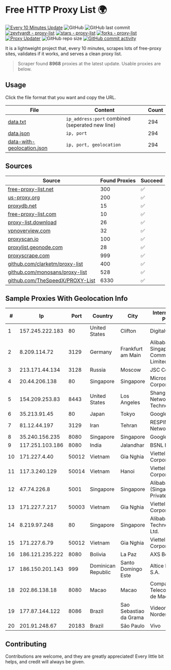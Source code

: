 
# Free HTTP Proxy List 🌍

[![Every 10 Minutes Update](https://github.com/mertguvencli/http-proxy-list/actions/workflows/main.yml/badge.svg?branch=main)](https://github.com/mertguvencli/http-proxy-list/actions/workflows/main.yml)
![GitHub](https://img.shields.io/github/license/mertguvencli/http-proxy-list)
![GitHub last commit](https://img.shields.io/github/last-commit/mertguvencli/http-proxy-list)
[![zevtyardt - proxy-list](https://img.shields.io/static/v1?label=zevtyardt&message=proxy-list&color=blue&logo=github)](https://github.com/zevtyardt/proxy-list "Go to GitHub repo")
[![stars - proxy-list](https://img.shields.io/github/stars/zevtyardt/proxy-list?style=social)](https://github.com/zevtyardt/proxy-list)
[![forks - proxy-list](https://img.shields.io/github/forks/zevtyardt/proxy-list?style=social)](https://github.com/zevtyardt/proxy-list)
[![Proxy Updater](https://github.com/zevtyardt/proxy-list/workflows/Proxy%20Updater/badge.svg)](https://github.com/zevtyardt/proxy-list/actions?query=workflow:"Proxy+Updater")
![GitHub repo size](https://img.shields.io/github/repo-size/zevtyardt/proxy-list)
[![GitHub commit activity](https://img.shields.io/github/commit-activity/m/zevtyardt/proxy-list?logo=commits)](https://github.com/zevtyardt/proxy-list/commits/main)

It is a lightweight project that, every 10 minutes, scrapes lots of free-proxy sites, validates if it works, and serves a clean proxy list.

> Scraper found **8968** proxies at the latest update. Usable proxies are below.

## Usage

Click the file format that you want and copy the URL.

|File|Content|Count|
|----|-------|-----|
|[data.txt](https://raw.githubusercontent.com/mertguvencli/http-proxy-list/main/proxy-list/data.txt)|`ip_address:port` combined (seperated new line)|294|
|[data.json](https://raw.githubusercontent.com/mertguvencli/http-proxy-list/main/proxy-list/data.json)|`ip, port`|294|
|[data-with-geolocation.json](https://raw.githubusercontent.com/mertguvencli/http-proxy-list/main/proxy-list/data-with-geolocation.json)|`ip, port, geolocation`|294|

## Sources

|Source|Found Proxies|Succeed|
|------|-------------|-------|
|[free-proxy-list.net](https://free-proxy-list.net)|300|✅|
|[us-proxy.org](https://www.us-proxy.org)|200|✅|
|[proxydb.net](http://proxydb.net)|15|✅|
|[free-proxy-list.com](https://free-proxy-list.com/?page=&port=&type%5B%5D=http&type%5B%5D=https&up_time=0&search=Search)|10|✅|
|[proxy-list.download](https://www.proxy-list.download/HTTP)|26|✅|
|[vpnoverview.com](https://vpnoverview.com/privacy/anonymous-browsing/free-proxy-servers)|32|✅|
|[proxyscan.io](https://www.proxyscan.io)|100|✅|
|[proxylist.geonode.com](https://proxylist.geonode.com/api/proxy-list?limit=300&page=1&sort_by=lastChecked&sort_type=desc&protocols=http,https)|28|✅|
|[proxyscrape.com](https://api.proxyscrape.com/v2/?request=displayproxies&protocol=http&timeout=10000&country=all&ssl=all&anonymity=all)|999|✅|
|[github.com/clarketm/proxy-list](https://raw.githubusercontent.com/clarketm/proxy-list/master/proxy-list-raw.txt)|400|✅|
|[github.com/monosans/proxy-list](https://raw.githubusercontent.com/monosans/proxy-list/main/proxies/http.txt)|528|✅|
|[github.com/TheSpeedX/PROXY-List](https://raw.githubusercontent.com/TheSpeedX/PROXY-List/master/http.txt)|6330|✅|


## Sample Proxies With Geolocation Info

|#|Ip|Port|Country|City|Internet Service Provider|
|-|--|----|-------|----|-------------------------|
|1|157.245.222.183|80|United States|Clifton|DigitalOcean, LLC|
|2|8.209.114.72|3129|Germany|Frankfurt am Main|Alibaba.com Singapore E-Commerce Private Limited|
|3|213.171.44.134|3128|Russia|Moscow|JSC Comcor|
|4|20.44.206.138|80|Singapore|Singapore|Microsoft Corporation|
|5|154.209.253.83|8443|United States|Los Angeles|Shanghai Ruisu Network Technology|
|6|35.213.91.45|80|Japan|Tokyo|Google LLC|
|7|81.12.44.197|3129|Iran|Tehran|RESPINA Networks|
|8|35.240.156.235|8080|Singapore|Singapore|Google LLC|
|9|117.251.103.186|8080|India|Jalandhar|BSNL Internet|
|10|171.227.4.40|50012|Vietnam|Gia Nghia|Viettel Corporation|
|11|117.3.240.129|50014|Vietnam|Hanoi|Viettel Corporation|
|12|47.74.226.8|5001|Singapore|Singapore|Alibaba Cloud (Singapore) Private Limited|
|13|171.227.7.217|50003|Vietnam|Gia Nghia|Viettel Corporation|
|14|8.219.97.248|80|Singapore|Singapore|Alibaba (US) Technology Co., Ltd.|
|15|171.227.6.79|50012|Vietnam|Gia Nghia|Viettel Corporation|
|16|186.121.235.222|8080|Bolivia|La Paz|AXS Bolivia S. A.|
|17|186.150.201.143|999|Dominican Republic|Santo Domingo Este|Altice Dominicana S.A.|
|18|202.86.138.18|8080|Macao|Macao|Companhia de Telecomunicacoes de Macau|
|19|177.87.144.122|8086|Brazil|Sao Sebastiao da Grama|Videomar Rede Nordeste S/A|
|20|201.91.248.67|20183|Brazil|São Paulo|Vivo|



## Contributing

Contributions are welcome, and they are greatly appreciated! Every
little bit helps, and credit will always be given.

